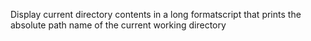 Display current directory contents in a long formatscript that prints the absolute path name of the current working directory
